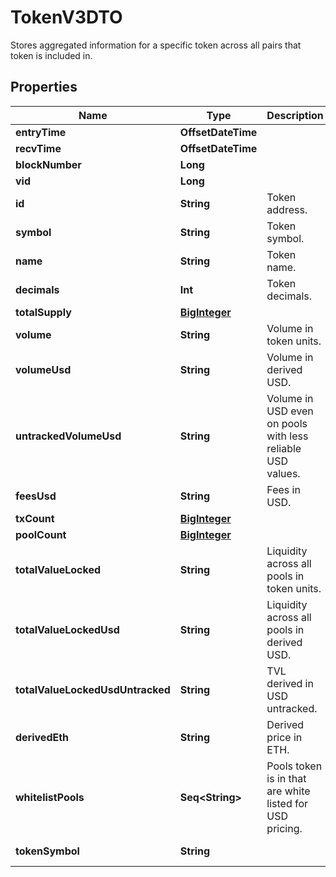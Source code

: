

# TokenV3DTO

Stores aggregated information for a specific token across all pairs that token is included in.

## Properties

Name | Type | Description | Notes
------------ | ------------- | ------------- | -------------
**entryTime** | **OffsetDateTime** |  |  [optional]
**recvTime** | **OffsetDateTime** |  |  [optional]
**blockNumber** | **Long** |  |  [optional]
**vid** | **Long** |  |  [optional]
**id** | **String** | Token address. |  [optional]
**symbol** | **String** | Token symbol. |  [optional]
**name** | **String** | Token name. |  [optional]
**decimals** | **Int** | Token decimals. |  [optional]
**totalSupply** | [**BigInteger**](BigInteger.md) |  |  [optional]
**volume** | **String** | Volume in token units. |  [optional]
**volumeUsd** | **String** | Volume in derived USD. |  [optional]
**untrackedVolumeUsd** | **String** | Volume in USD even on pools with less reliable USD values. |  [optional]
**feesUsd** | **String** | Fees in USD. |  [optional]
**txCount** | [**BigInteger**](BigInteger.md) |  |  [optional]
**poolCount** | [**BigInteger**](BigInteger.md) |  |  [optional]
**totalValueLocked** | **String** | Liquidity across all pools in token units. |  [optional]
**totalValueLockedUsd** | **String** | Liquidity across all pools in derived USD. |  [optional]
**totalValueLockedUsdUntracked** | **String** | TVL derived in USD untracked. |  [optional]
**derivedEth** | **String** | Derived price in ETH. |  [optional]
**whitelistPools** | **Seq&lt;String&gt;** | Pools token is in that are white listed for USD pricing. |  [optional]
**tokenSymbol** | **String** |  |  [optional] [readonly]



